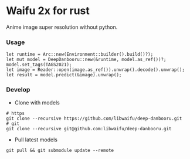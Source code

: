 Waifu 2x for rust
======================

Anime image super resolution without python.

### Usage

```rust, ignore
let runtime = Arc::new(Environment::builder().build()?);
let mut model = DeepDanbooru::new(&runtime, model.as_ref())?;
model.set_tags(TAGS2021);
let image = Reader::open(image.as_ref()).unwrap().decode().unwrap();
let result = model.predict(&image).unwrap();
```

### Develop

- Clone with models

```shell
# https
git clone --recursive https://github.com/libwaifu/deep-danbooru.git
# git
git clone --recursive git@github.com:libwaifu/deep-danbooru.git
```

- Pull latest models

```shell
git pull && git submodule update --remote
```

